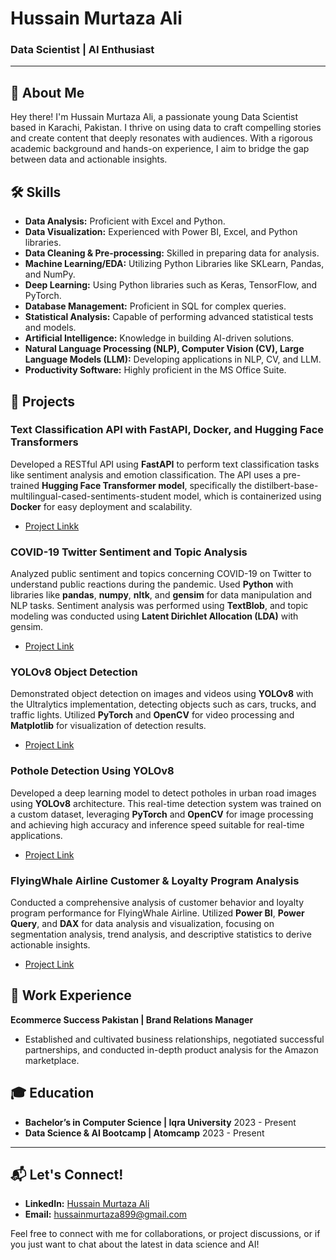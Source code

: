 # Hussain Murtaza Ali
### Data Scientist | AI Enthusiast

---

## 👋 About Me
Hey there! I'm Hussain Murtaza Ali, a passionate young Data Scientist based in Karachi, Pakistan. I thrive on using data to craft compelling stories and create content that deeply resonates with audiences. With a rigorous academic background and hands-on experience, I aim to bridge the gap between data and actionable insights.

## 🛠 Skills
- **Data Analysis:** Proficient with Excel and Python.
- **Data Visualization:** Experienced with Power BI, Excel, and Python libraries.
- **Data Cleaning & Pre-processing:** Skilled in preparing data for analysis.
- **Machine Learning/EDA:** Utilizing Python Libraries like SKLearn, Pandas, and NumPy.
- **Deep Learning:** Using Python libraries such as Keras, TensorFlow, and PyTorch.
- **Database Management:** Proficient in SQL for complex queries.
- **Statistical Analysis:** Capable of performing advanced statistical tests and models.
- **Artificial Intelligence:** Knowledge in building AI-driven solutions.
- **Natural Language Processing (NLP), Computer Vision (CV), Large Language Models (LLM):** Developing applications in NLP, CV, and LLM.
- **Productivity Software:** Highly proficient in the MS Office Suite.

## 🌟 Projects

### Text Classification API with FastAPI, Docker, and Hugging Face Transformers
Developed a RESTful API using **FastAPI** to perform text classification tasks like sentiment analysis and emotion classification. The API uses a pre-trained **Hugging Face Transformer model**, specifically the distilbert-base-multilingual-cased-sentiments-student model, which is containerized using **Docker** for easy deployment and scalability.
- [Project Linkk](https://github.com/HussainM899/text-classification-FastAPI-Docker-HF)

### COVID-19 Twitter Sentiment and Topic Analysis
Analyzed public sentiment and topics concerning COVID-19 on Twitter to understand public reactions during the pandemic. Used **Python** with libraries like **pandas**, **numpy**, **nltk**, and **gensim** for data manipulation and NLP tasks. Sentiment analysis was performed using **TextBlob**, and topic modeling was conducted using **Latent Dirichlet Allocation (LDA)** with gensim.
- [Project Link](https://github.com/HussainM899/Covid-Sentiment-Analysis-NLP)

### YOLOv8 Object Detection
Demonstrated object detection on images and videos using **YOLOv8** with the Ultralytics implementation, detecting objects such as cars, trucks, and traffic lights. Utilized **PyTorch** and **OpenCV** for video processing and **Matplotlib** for visualization of detection results.
- [Project Link](https://github.com/HussainM899/Object-Detection-using-YOLOV8)

### Pothole Detection Using YOLOv8
Developed a deep learning model to detect potholes in urban road images using **YOLOv8** architecture. This real-time detection system was trained on a custom dataset, leveraging **PyTorch** and **OpenCV** for image processing and achieving high accuracy and inference speed suitable for real-time applications.
- [Project Link](https://github.com/HussainM899/Pothole-Detection-using-YOLOV8)

### FlyingWhale Airline Customer & Loyalty Program Analysis
Conducted a comprehensive analysis of customer behavior and loyalty program performance for FlyingWhale Airline. Utilized **Power BI**, **Power Query**, and **DAX** for data analysis and visualization, focusing on segmentation analysis, trend analysis, and descriptive statistics to derive actionable insights.
- [Project Link](https://github.com/HussainM899/FlyingWhale-Airline-Analysis)

## 👔 Work Experience
**Ecommerce Success Pakistan | Brand Relations Manager**
- Established and cultivated business relationships, negotiated successful partnerships, and conducted in-depth product analysis for the Amazon marketplace.

## 🎓 Education
- **Bachelor’s in Computer Science | Iqra University**
  2023 - Present
- **Data Science & AI Bootcamp | Atomcamp**
  2023 - Present

---

## 📬 Let's Connect!
- **LinkedIn:** [Hussain Murtaza Ali](https://www.linkedin.com/in/hussainmurtazaali)
- **Email:** [hussainmurtaza899@gmail.com](mailto:hussainmurtaza899@gmail.com)

Feel free to connect with me for collaborations, or project discussions, or if you just want to chat about the latest in data science and AI!
